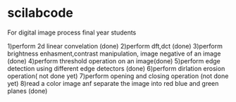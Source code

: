 # scilabcode
For digital image process final year  students

1)perform 2d linear convelation (done)
2)perform dft,dct (done)
3)perform brightness enhasment,contrast manipulation, image negative of an image (done)
4)perform threshold operation on an image(done)
5)perform edge detection using different edge detectors (done)
6)perform dirlation erosion operation( not done yet)
7)perform opening and closing operation (not done yet)
8)read a color image anf separate the image into red blue and green planes (done)
